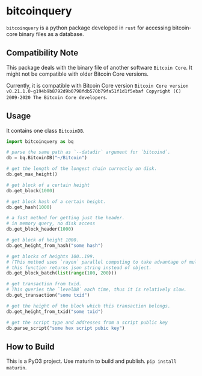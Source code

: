 # bitcoinquery

`bitcoinquery` is a python package developed in `rust` 
for accessing bitcoin-core binary files as a database.

## Compatibility Note

This package deals with the binary file of another software `Bitcoin Core`.
It might not be compatible with older Bitcoin Core versions.

Currently, it is compatible with Bitcoin Core version
`Bitcoin Core version v0.21.1.0-g194b9b8792d9b0798fdb570b79fa51f1d1f5ebaf
Copyright (C) 2009-2020 The Bitcoin Core developers`.


## Usage

It contains one class `BitcoinDB`.

```python
import bitcoinquery as bq

# parse the same path as `--datadir` argument for `bitcoind`.
db = bq.BitcoinDB("~/Bitcoin")

# get the length of the longest chain currently on disk.
db.get_max_height()

# get block of a certain height
db.get_block(1000)

# get block hash of a certain height.
db.get_hash(1000)

# a fast method for getting just the header.
# in memory query, no disk access
db.get_block_header(1000)

# get block of height 1000.
db.get_height_from_hash("some hash")

# get blocks of heights 100..199.
# (This method uses `rayon` parallel computing to take advantage of multicore)
# this function returns json string instead of object.
db.get_block_batch(list(range(100, 200)))

# get transaction from txid.
# This queries the `levelDB` each time, thus it is relatively slow.
db.get_transaction("some txid")

# get the height of the block which this transaction belongs.
db.get_height_from_txid("some txid")

# get the script type and addresses from a script public key
db.parse_script("some hex script pubic key")
```

## How to Build

This is a PyO3 project. Use maturin to build and publish.
`pip install maturin`.
